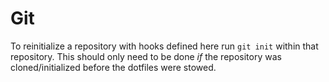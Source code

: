 # Git

To reinitialize a repository with hooks defined here run `git init` within that repository. This should only need to be done _if_ the repository was cloned/initialized before the dotfiles were stowed.